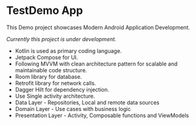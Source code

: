 
TestDemo App
==================

This Demo project showcases Modern Android Application Development.

*Currently this project is under development.*

* Kotlin is used as primary coding language.
* Jetpack Compose for UI.
* Following MVVM with clean architecture pattern for scalable and maintainable code structure.
* Room library for database.
* Retrofit library for network calls.
* Dagger Hilt for dependency injection.
* Use Single activity architecture.
* Data Layer - Repositories, Local and remote data sources
* Domain Layer - Use cases with business logic
* Presentation Layer - Activity, Composable functions and ViewModels


